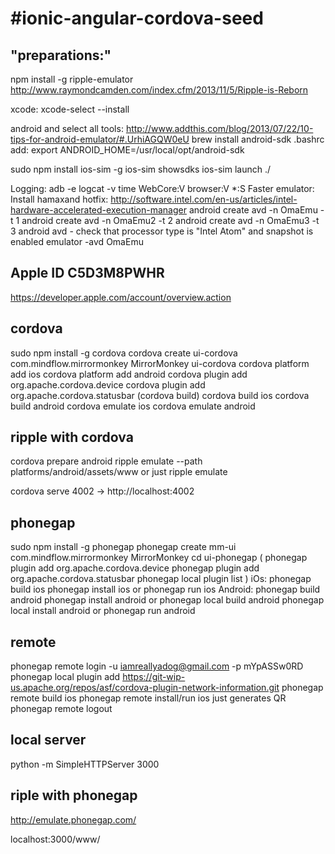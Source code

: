 #ionic-angular-cordova-seed
==========================

## "preparations:"

npm install -g ripple-emulator http://www.raymondcamden.com/index.cfm/2013/11/5/Ripple-is-Reborn

xcode:
xcode-select --install

android and select all tools: http://www.addthis.com/blog/2013/07/22/10-tips-for-android-emulator/#.UrhiAGQW0eU
brew install android-sdk
.bashrc add: export ANDROID_HOME=/usr/local/opt/android-sdk


sudo npm install ios-sim -g
ios-sim showsdks
ios-sim launch ./


Logging: adb -e logcat -v time WebCore:V browser:V *:S
Faster emulator:
    Install hamaxand hotfix: http://software.intel.com/en-us/articles/intel-hardware-accelerated-execution-manager
    android create avd -n OmaEmu -t 1
    android create avd -n OmaEmu2 -t 2
    android create avd -n OmaEmu3 -t 3
    android avd - check that processor type is "Intel Atom" and snapshot is enabled
emulator -avd OmaEmu

## Apple ID C5D3M8PWHR
https://developer.apple.com/account/overview.action


## cordova
sudo npm install -g cordova
cordova create ui-cordova com.mindflow.mirrormonkey MirrorMonkey
ui-cordova
cordova platform add ios
cordova platform add android
cordova plugin add org.apache.cordova.device
cordova plugin add org.apache.cordova.statusbar
(cordova build)
cordova build ios
cordova build android
cordova emulate ios
cordova emulate android

## ripple with cordova
cordova prepare android
ripple emulate --path platforms/android/assets/www
or just
ripple emulate



cordova serve 4002 -> http://localhost:4002


## phonegap
sudo npm install -g phonegap
phonegap create mm-ui com.mindflow.mirrormonkey MirrorMonkey
cd ui-phonegap
(
phonegap plugin add org.apache.cordova.device
phonegap plugin add org.apache.cordova.statusbar
phonegap local plugin list
)
iOs:
    phonegap build ios
    phonegap install ios
    or
    phonegap run ios
Android:
    phonegap build android
    phonegap install android
    or
    phonegap local build android
    phonegap local install android
    or
    phonegap run android


## remote
phonegap remote login -u iamreallyadog@gmail.com -p mYpASSw0RD
phonegap local plugin add https://git-wip-us.apache.org/repos/asf/cordova-plugin-network-information.git
phonegap remote build ios
phonegap remote install/run ios just generates QR <code></code>
phonegap remote logout


## local server
python -m SimpleHTTPServer 3000

## riple with phonegap
http://emulate.phonegap.com/


localhost:3000/www/
